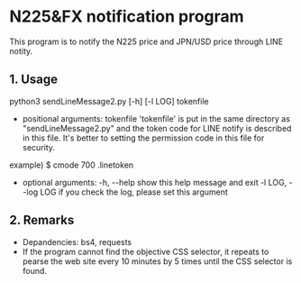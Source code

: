 # N225&FX notification program

This program is to notify the N225 price and JPN/USD price through LINE notity.

## 1. Usage
  python3 sendLineMessage2.py [-h] [-l LOG] tokenfile

  - positional arguments:  tokenfile
   'tokenfile' is put in the same directory as "sendLineMessage2.py" and 
   the token code for LINE notify is described in this file. It's better to 
   setting the permission code in this file for security.
   
   example) $ cmode 700 .linetoken

  - optional arguments:
    -h, --help         show this help message and exit
    -l LOG, --log LOG  if you check the log, please set this argument
  
## 2. Remarks
 - Depandencies: bs4, requests
 - If the program cannot find the objective CSS selector, it repeats to
   pearse the web site every 10 minutes by 5 times until the CSS selector
   is found.
